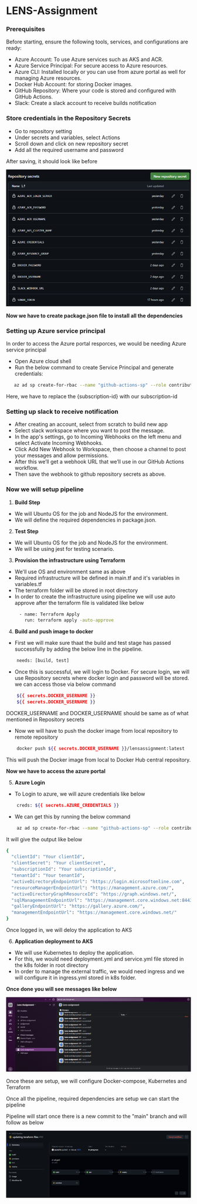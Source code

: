 # LENS-Assignment

### Prerequisites
 Before starting, ensure the following tools, services, and configurations are ready:

- Azure Account: To use Azure services such as AKS and ACR.
- Azure Service Principal: For secure access to Azure resources.
- Azure CLI: Installed locally or you can use from azure portal as well for managing Azure resources.
- Docker Hub Account: for storing Docker images.
- GitHub Repository: Where your code is stored and configured with GitHub Actions.
- Slack: Create a slack account to receive builds notification

### Store credentials in the Repository Secrets

- Go to repository setting
- Under secrets and variables, select Actions
- Scroll down and click on new repository secret
- Add all the required username and password

After saving, it should look like before

![Repository secret](image-3.png)

**Now we have to create package.json file to install all the dependencies**

### Setting up Azure service principal
 In order to access the Azure portal resporces, we would be needing Azure service principal

 - Open Azure cloud shell
 - Run the below command to create Service Principal and generate credentials:
 ```bash
    az ad sp create-for-rbac --name "github-actions-sp" --role contributor --scopes /subscriptions/{subscription-id} --sdk-auth
```
Here, we have to replace the {subscription-id} with our subscription-id



### Setting up slack to receive notification
- After creating an account, select from scratch to build new app
- Select slack workspace where you want to post the message.
- In the app's settings, go to Incoming Webhooks on the left menu and select Activate Incoming Webhooks.
- Click Add New Webhook to Workspace, then choose a channel to post your messages and allow permissions. 
- After this we’ll get a webhook URL that we’ll use in our GitHub Actions workflow.
- Then save the webhook to github repository secrets as above.

### Now we will setup pipeline

1. **Build Step**
- We will Ubuntu OS for the job and NodeJS for the environment.
- We will define the required dependencies in package.json.

2. **Test Step**
- We will Ubuntu OS for the job and NodeJS for the environment.
- We will be using jest for testing scenario.

3. **Provision the infrastructure using Terraform**
- We'll use OS and environment same as above
- Required infrastructure will be defined in main.tf and it's variables in variables.tf
- The terraform folder will be stored in root directory
- In order to create the infrastructure using pipeline we will use auto approve after the terraform file is validated like below
```bash
     - name: Terraform Apply                                   
       run: terraform apply -auto-approve
```
4. **Build and push image to docker**
- First we will make sure thaat the build and test stage has passed successfully by adding the below line in the pipeline.
```bash
    needs: [build, test]
```
- Once this is successful, we will login to Docker. For secure login, we will use Repository secrets where docker login and password will be stored. we can access those via below command
```bash
    ${{ secrets.DOCKER_USERNAME }}
    ${{ secrets.DOCKER_USERNAME }}
```
DOCKER_USERNAME and DOCKER_USERNAME should be same as of what mentioned in Repository secrets
- Now we will have to push the docker image from local repository to remote repository
```bash
    docker push ${{ secrets.DOCKER_USERNAME }}/lensassignment:latest
```
This will push the Docker image from local to Docker Hub central repository.

**Now we have to access the azure portal**

5. **Azure Login**
- To Login to azure, we will azure credentials like below
```bash
    creds: ${{ secrets.AZURE_CREDENTIALS }}
```
- We can get this by running the below command
```bash
    az ad sp create-for-rbac --name "github-actions-sp" --role contributor --scopes /subscriptions/{subscription-id} --sdk-auth
```
It will give the output like below
```bash
{
  "clientId": "Your clientId",
  "clientSecret": "Your clientSecret",
  "subscriptionId": "Your subscriptionId",
  "tenantId": "Your tenantId",
  "activeDirectoryEndpointUrl": "https://login.microsoftonline.com",
  "resourceManagerEndpointUrl": "https://management.azure.com/",
  "activeDirectoryGraphResourceId": "https://graph.windows.net/",
  "sqlManagementEndpointUrl": "https://management.core.windows.net:8443/",
  "galleryEndpointUrl": "https://gallery.azure.com/",
  "managementEndpointUrl": "https://management.core.windows.net/"
}
```
Once logged in, we will deloy the application to AKS

6. **Application deployment to AKS**
- We will use Kubernetes to deploy the application.
- For this, we would need deployment.yml and service.yml file stored in the k8s folder in root directory
- In order to manage the external traffic, we would need ingress and we will configure it in ingress.yml stored in k8s folder.



**Once done you will see messages like below**

![Slack notification](image.png)

Once these are setup, we will configure Docker-compose, Kubernetes and Terraform 

Once all the pipeline, required dependencies are setup we can start the pipeline

Pipeline will start once there is a new commit to the "main" branch and will follow as below

![Pipeline structure](image-2-1.png)